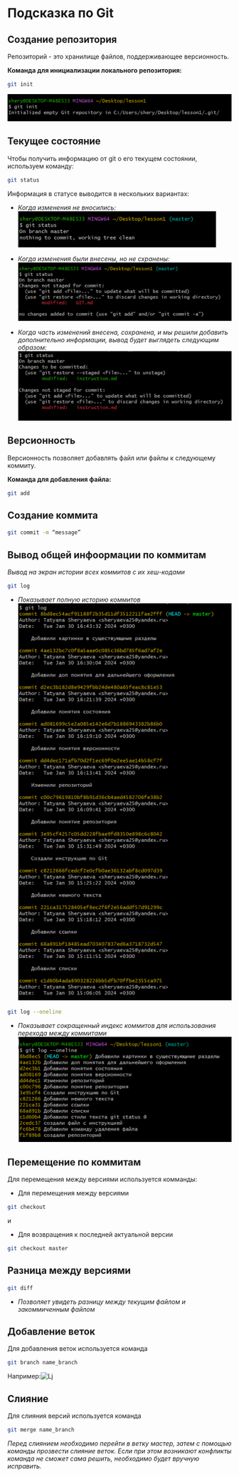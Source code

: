 # Подсказка по Git

## Создание репозитория
Репозиторий - это хранилище файлов, поддерживающее версионность. 

**Команда для инициализации локального репозитория:**
```sh
git init
```
![Alt text](image.png)
## Текущее состояние
Чтобы получить информацию от git о его текущем состоянии, используем команду:
```sh
git status
```
Информация в статусе выводится в нескольких вариантах:

* *Когда изменения не вносились:*
![Alt text](image-2.png)
* *Когда изменения были внесены, но не схранены:*
![Alt text](image-1.png)

* *Когда часть изменений внесена, сохранена, и мы решили добавить дополнительно информации, вывод будет выглядеть следующим образом:*
![Alt text](image-3.png)
## Версионность

Версионность позволяет добавлять файл или файлы к следующему коммиту.

**Команда для добавления файла:**
```sh
git add
```
## Создание коммита
```sh
git commit -m “message”
```
## Вывод общей инфоормации по коммитам

*Вывод на экран истории всех коммитов с их хеш-кодами*
```sh
git log
```
* *Показывает полную историю коммитов*
![Alt text](image-5.png)
```sh
git log --oneline
```
* *Показывает сокращенный индекс коммитов для использования перехода между коммитами*
![Alt text](image-4.png)

## Перемещение по коммитам

Для перемещения между версиями используется комманды:

* Для перемещения между версиями
```sh
git checkout
```

и

* Для возвращения к последней актуальной версии
```sh
git checkout master
```

## Разница между версиями
```sh
git diff
```
* *Позволяет увидеть разницу между текущим файлом и закоммиченным файлом*


## Добавление веток

Для добавления веток используется команда 

```sh
git branch name_branch
```
Например:![Lj](image-6.png)

## Слияние

Для слияния версий используется команда 

```sh
git merge name_branch
```

*Перед слиянием необходимо перейти в ветку мастер, затем с помощью команды прозвести слияние веток. Если при этом возникают конфликты команда не сможет сама решить, необходимо будет вручную исправить.*

